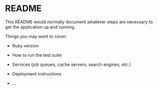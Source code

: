 # README

This README would normally document whatever steps are necessary to get the
application up and running.

Things you may want to cover:

* Ruby version

* How to run the test suite

* Services (job queues, cache servers, search engines, etc.)

* Deployment instructions

* ...
